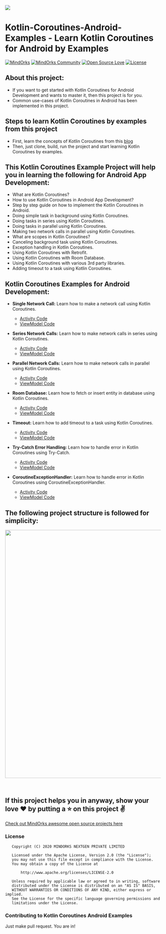 <img src=https://raw.githubusercontent.com/MindorksOpenSource/Kotlin-Coroutines-Android-Examples/master/assets/banner-kotlin-coroutines.jpg >

# Kotlin-Coroutines-Android-Examples - Learn Kotlin Coroutines for Android by Examples

[![MindOrks](https://img.shields.io/badge/mindorks-opensource-blue.svg)](https://mindorks.com/open-source-projects)
[![MindOrks Community](https://img.shields.io/badge/join-community-blue.svg)](https://mindorks.com/join-community)
[![Open Source Love](https://badges.frapsoft.com/os/v1/open-source.svg?v=102)](https://opensource.org/licenses/Apache-2.0)
[![License](https://img.shields.io/badge/license-Apache%202.0-blue.svg)](https://github.com/MindorksOpenSource/Kotlin-Coroutines-Android-Examples/blob/master/LICENSE)

## About this project: 
* If you want to get started with Kotlin Coroutines for Android Development and wants to master it, then this project is for you.
* Common use-cases of Kotlin Coroutines in Android has been implemented in this project.

## Steps to learn Kotlin Coroutines by examples from this project
* First, learn the concepts of Kotlin Coroutines from this [blog](https://blog.mindorks.com/mastering-kotlin-coroutines-in-android-step-by-step-guide)
* Then, just clone, build, run the project and start learning Kotlin Coroutines by examples.

## This Kotlin Coroutines Example Project will help you in learning the following for Android App Development:
* What are Kotlin Coroutines?
* How to use Kotlin Coroutines in Android App Development?
* Step by step guide on how to implement the Kotlin Coroutines in Android.
* Doing simple task in background using Kotlin Coroutines.
* Doing tasks in series using Kotlin Coroutines.
* Doing tasks in parallel using Kotlin Coroutines.
* Making two network calls in parallel using Kotlin Coroutines.
* What are scopes in Kotlin Coroutines?
* Canceling background task using Kotlin Coroutines.
* Exception handling in Kotlin Coroutines.
* Using Kotlin Coroutines with Retrofit.
* Using Kotlin Coroutines with Room Database.
* Using Kotlin Coroutines with various 3rd party libraries.
* Adding timeout to a task using Kotlin Coroutines.

## Kotlin Coroutines Examples for Android Development:
* **Single Network Call:** Learn how to make a network call using Kotlin Coroutines.
    * [Activity Code](app/src/main/java/com/mindorks/example/coroutines/learn/retrofit/single/SingleNetworkCallActivity.kt)
    * [ViewModel Code](app/src/main/java/com/mindorks/example/coroutines/learn/retrofit/single/SingleNetworkCallViewModel.kt)
 
* **Series Network Calls:** Learn how to make network calls in series using Kotlin Coroutines.
    * [Activity Code](app/src/main/java/com/mindorks/example/coroutines/learn/retrofit/series/SeriesNetworkCallsActivity.kt)
    * [ViewModel Code](app/src/main/java/com/mindorks/example/coroutines/learn/retrofit/series/SeriesNetworkCallsViewModel.kt)
    
* **Parallel Network Calls:** Learn how to make network calls in parallel using Kotlin Coroutines.
    * [Activity Code](app/src/main/java/com/mindorks/example/coroutines/learn/retrofit/parallel/ParallelNetworkCallsActivity.kt)
    * [ViewModel Code](app/src/main/java/com/mindorks/example/coroutines/learn/retrofit/parallel/ParallelNetworkCallsViewModel.kt)  
    
* **Room Database:** Learn how to fetch or insert entity in database using Kotlin Coroutines.
    * [Activity Code](app/src/main/java/com/mindorks/example/coroutines/learn/room/RoomDBActivity.kt)
    * [ViewModel Code](app/src/main/java/com/mindorks/example/coroutines/learn/room/RoomDBViewModel.kt) 

* **Timeout:** Learn how to add timeout to a task using Kotlin Coroutines.
    * [Activity Code](app/src/main/java/com/mindorks/example/coroutines/learn/timeout/TimeoutActivity.kt)
    * [ViewModel Code](app/src/main/java/com/mindorks/example/coroutines/learn/timeout/TimeoutViewModel.kt) 
    
* **Try-Catch Error Handling:** Learn how to handle error in Kotlin Coroutines using Try-Catch.
    * [Activity Code](app/src/main/java/com/mindorks/example/coroutines/learn/errorhandling/trycatch/TryCatchActivity.kt)
    * [ViewModel Code](app/src/main/java/com/mindorks/example/coroutines/learn/errorhandling/trycatch/TryCatchViewModel.kt)    

* **CoroutineExceptionHandler:** Learn how to handle error in Kotlin Coroutines using CoroutineExceptionHandler.
    * [Activity Code](app/src/main/java/com/mindorks/example/coroutines/learn/errorhandling/exceptionhandler/ExceptionHandlerActivity.kt)
    * [ViewModel Code](app/src/main/java/com/mindorks/example/coroutines/learn/errorhandling/exceptionhandler/ExceptionHandlerViewModel.kt)      
    
## The following project structure is followed for simplicity:
<p align="left">
    <img src="https://raw.githubusercontent.com/MindorksOpenSource/Kotlin-Coroutines-Android-Examples/master/assets/project-structure.png" height="800">
</p>
<br>               

## If this project helps you in anyway, show your love :heart: by putting a :star: on this project :v:

[Check out MindOrks awesome open source projects here](https://mindorks.com/open-source-projects)

### License
```
   Copyright (C) 2020 MINDORKS NEXTGEN PRIVATE LIMITED

   Licensed under the Apache License, Version 2.0 (the "License");
   you may not use this file except in compliance with the License.
   You may obtain a copy of the License at

       http://www.apache.org/licenses/LICENSE-2.0

   Unless required by applicable law or agreed to in writing, software
   distributed under the License is distributed on an "AS IS" BASIS,
   WITHOUT WARRANTIES OR CONDITIONS OF ANY KIND, either express or implied.
   See the License for the specific language governing permissions and
   limitations under the License.
```

### Contributing to Kotlin Coroutines Android Examples
Just make pull request. You are in!
